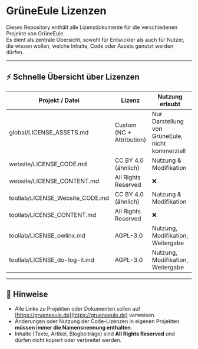 # GrüneEule Lizenzen

Dieses Repository enthält alle Lizenzdokumente für die verschiedenen Projekte von GrüneEule.  
Es dient als zentrale Übersicht, sowohl für Entwickler als auch für Nutzer, die wissen wollen, welche Inhalte, Code oder Assets genutzt werden dürfen.

---

## ⚡ Schnelle Übersicht über Lizenzen

| Projekt / Datei                 | Lizenz                    | Nutzung erlaubt                                  | Pflicht              |
| ------------------------------- | ------------------------- | ------------------------------------------------ | -------------------- |
| global/LICENSE_ASSETS.md        | Custom (NC + Attribution) | Nur Darstellung von GrüneEule, nicht kommerziell | Namensnennung & Link |
| website/LICENSE_CODE.md         | CC BY 4.0 (ähnlich)       | Nutzung & Modifikation                           | Namensnennung & Link |
| website/LICENSE_CONTENT.md      | All Rights Reserved       | ❌                                               | ❌                   |
| toollab/LICENSE_Website_CODE.md | CC BY 4.0 (ähnlich)       | Nutzung & Modifikation                           | Namensnennung & Link |
| toollab/LICENSE_CONTENT.md      | All Rights Reserved       | ❌                                               | ❌                   |
| toollab/LICENSE_owlinx.md       | AGPL-3.0                  | Nutzung, Modifikation, Weitergabe                | Quellcode offenlegen |
| toollab/LICENSE_do-log-it.md    | AGPL-3.0                  | Nutzung, Modifikation, Weitergabe                | Quellcode offenlegen |

---

## 🔗 Hinweise

- Alle Links zu Projekten oder Dokumenten sollen auf [https://grueneeule.de](https://grueneeule.de) verweisen.
- Änderungen oder Nutzung der Code-Lizenzen in eigenen Projekten **müssen immer die Namensnennung enthalten**.
- Inhalte (Texte, Artikel, Blogbeiträge) sind **All Rights Reserved** und dürfen nicht kopiert oder verbreitet werden.
